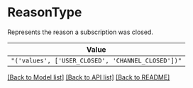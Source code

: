 # ReasonType

Represents the reason a subscription was closed.


| **Value** |
| --------- |
| `"('values', ['USER_CLOSED', 'CHANNEL_CLOSED'])"` |


[[Back to Model list]](../../../README.md#models-v1-link) [[Back to API list]](../../../README.md#apis-v1-link) [[Back to README]](../../../README.md)
